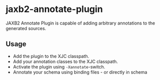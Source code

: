 jaxb2-annotate-plugin
=====================

JAXB2 Annotate Plugin is capable of adding arbitrary annotations to the generated sources.

Usage
-----

* Add the plugin to the XJC classpath.
* Add your annotation classes to the XJC classpath.
* Activate the plugin using `-Xannotate`-switch.
* Annotate your schema using binding files - or directly in schema